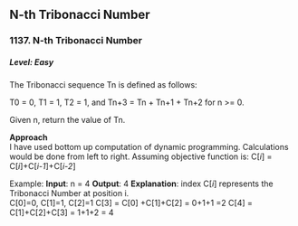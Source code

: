 ## N-th Tribonacci Number
### 1137. N-th Tribonacci Number
<h5>Level: Easy</h5>
The Tribonacci sequence Tn is defined as follows: 

T0 = 0, T1 = 1, T2 = 1, and Tn+3 = Tn + Tn+1 + Tn+2 for n >= 0.

Given n, return the value of Tn.

**Approach** <br>
I have used bottom up computation of dynamic programming. Calculations would be done from left to right. 
Assuming objective function is:
C[_i_] = C[_i_]+C[_i-1_]+C[_i-2_] 

Example:
**Input**: n = 4
**Output**: 4
**Explanation**:
index C[_i_] represents the Tribonacci  Number at position i.<br>
C[0]=0, C[1]=1, C[2]=1
C[3] = C[0] +C[1]+C[2] = 0+1+1 =2
C[4] = C[1]+C[2]+C[3] = 1+1+2 = 4
